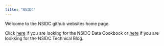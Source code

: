```yaml
---
title: "NSIDC"
---
```


Welcome to the NSIDC github websites home page.  

Click [here](nsidc.github.io/NSIDC-Data-Cookbook/) if you are looking for the NSIDC Data Cookbook or [here](https://nsidc.github.io/NSIDC-Technical-Blog/) if you are lookking for the NSIDC Technical Blog.
